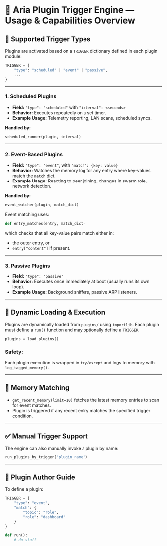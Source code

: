 # 🧠 Aria Plugin Trigger Engine — Usage & Capabilities Overview

## 🔄 Supported Trigger Types

Plugins are activated based on a `TRIGGER` dictionary defined in each plugin module:

```python
TRIGGER = {
    "type": "scheduled" | "event" | "passive",
    ...
}
```

---

### 1. **Scheduled Plugins**
- **Field:** `"type": "scheduled"` with `"interval": <seconds>`
- **Behavior:** Executes repeatedly on a set timer.
- **Example Usage:** Telemetry reporting, LAN scans, scheduled syncs.

**Handled by:**
```python
scheduled_runner(plugin, interval)
```

---

### 2. **Event-Based Plugins**
- **Field:** `"type": "event"`, with `"match": {key: value}`
- **Behavior:** Watches the memory log for any entry where key-values match the `match` dict.
- **Example Usage:** Reacting to peer joining, changes in swarm role, network detection.

**Handled by:**
```python
event_watcher(plugin, match_dict)
```

Event matching uses:
```python
def entry_matches(entry, match_dict)
```
which checks that all key-value pairs match either in:
- the outer entry, or
- `entry["content"]` if present.

---

### 3. **Passive Plugins**
- **Field:** `"type": "passive"`
- **Behavior:** Executes once immediately at boot (usually runs its own loop).
- **Example Usage:** Background sniffers, passive ARP listeners.

---

## 🧬 Dynamic Loading & Execution

Plugins are dynamically loaded from `plugins/` using `importlib`. Each plugin must define a `run()` function and may optionally define a `TRIGGER`.

```python
plugins = load_plugins()
```

### Safety:
Each plugin execution is wrapped in `try/except` and logs to memory with `log_tagged_memory()`.

---

## 📡 Memory Matching

- `get_recent_memory(limit=10)` fetches the latest memory entries to scan for event matches.
- Plugin is triggered if any recent entry matches the specified trigger condition.

---

## ✅ Manual Trigger Support

The engine can also manually invoke a plugin by name:

```python
run_plugins_by_trigger("plugin_name")
```

---

## 📓 Plugin Author Guide

To define a plugin:

```python
TRIGGER = {
    "type": "event",
    "match": {
        "topic": "role",
        "role": "dashboard"
    }
}

def run():
    # do stuff
```